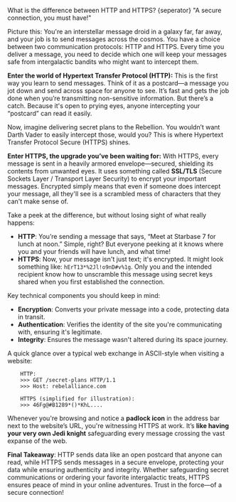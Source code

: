 What is the difference between HTTP and HTTPS?
{seperator}
"A secure connection, you must have!"

Picture this: You're an interstellar message droid in a galaxy far, far away, and your job is to send messages across the cosmos. You have a choice between two communication protocols: HTTP and HTTPS. Every time you deliver a message, you need to decide which one will keep your messages safe from intergalactic bandits who might want to intercept them.

**Enter the world of Hypertext Transfer Protocol (HTTP):** This is the first way you learn to send messages. Think of it as a postcard—a message you jot down and send across space for anyone to see. It’s fast and gets the job done when you’re transmitting non-sensitive information. But there’s a catch. Because it's open to prying eyes, anyone intercepting your “postcard” can read it easily. 

Now, imagine delivering secret plans to the Rebellion. You wouldn’t want Darth Vader to easily intercept those, would you? This is where Hypertext Transfer Protocol Secure (HTTPS) shines. 

**Enter HTTPS, the upgrade you’ve been waiting for:** With HTTPS, every message is sent in a heavily armored envelope—secured, shielding its contents from unwanted eyes. It uses something called **SSL/TLS** (Secure Sockets Layer / Transport Layer Security) to encrypt your important messages. Encrypted simply means that even if someone does intercept your message, all they'll see is a scrambled mess of characters that they can't make sense of.

Take a peek at the difference, but without losing sight of what really happens:

- **HTTP**: You’re sending a message that says, “Meet at Starbase 7 for lunch at noon.” Simple, right? But everyone peeking at it knows where you and your friends will have lunch, and what time!
- **HTTPS**: Now, your message isn't just text; it's encrypted. It might look something like: `hErT13*%2Jl!o9nD#v%1g`. Only you and the intended recipient know how to unscramble this message using secret keys shared when you first established the connection.

Key technical components you should keep in mind:
- **Encryption**: Converts your private message into a code, protecting data in transit.
- **Authentication**: Verifies the identity of the site you're communicating with, ensuring it's legitimate.
- **Integrity**: Ensures the message wasn't altered during its space journey.

A quick glance over a typical web exchange in ASCII-style when visiting a website:
```
    HTTP:
    >>> GET /secret-plans HTTP/1.1
    >>> Host: rebelalliance.com
    
    HTTPS (simplified for illustration):
    >>> 46Fg@#B1289*()*KhL....
```

Whenever you're browsing and notice a **padlock icon** in the address bar next to the website’s URL, you're witnessing HTTPS at work. It’s **like having your very own Jedi knight** safeguarding every message crossing the vast expanse of the web.

**Final Takeaway**: HTTP sends data like an open postcard that anyone can read, while HTTPS sends messages in a secure envelope, protecting your data while ensuring authenticity and integrity. Whether safeguarding secret communications or ordering your favorite intergalactic treats, HTTPS ensures peace of mind in your online adventures. Trust in the force—of a secure connection!